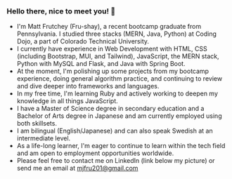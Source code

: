 ### Hello there, nice to meet you! 👋
- I'm Matt Frutchey (Fru-shay), a recent bootcamp graduate from Pennsylvania. I studied three stacks (MERN, Java, Python) at Coding Dojo, a part of Colorado Technical University.
- I currently have experience in Web Development with HTML, CSS (including Bootstrap, MUI, and Tailwind), JavaScript, the MERN stack, Python with MySQL and Flask, and Java with Spring Boot.
- At the moment, I'm polishing up some projects from my bootcamp experience, doing general algorithm practice, and continuing to review and dive deeper into frameworks and languages.
- In my free time, I'm learning Ruby and actively working to deepen my knowledge in all things JavaScript.
- I have a Master of Science degree in secondary education and a Bachelor of Arts degree in Japanese and am currently employed using both skillsets.
- I am bilingual (English/Japanese) and can also speak Swedish at an intermediate level.
- As a life-long learner, I'm eager to continue to learn within the tech field and am open to employment opportunities worldwide.
- Please feel free to contact me on LinkedIn (link below my picture) or send me an email at mjfru201@gmail.com
<!--
**mjfru/mjfru** is a ✨ _special_ ✨ repository because its `README.md` (this file) appears on your GitHub profile.

Here are some ideas to get you started:

- 🔭 I’m currently working on ...
- 🌱 I’m currently learning ...
- 👯 I’m looking to collaborate on ...
- 🤔 I’m looking for help with ...
- 💬 Ask me about ...
- 📫 How to reach me: ...
- 😄 Pronouns: ...
- ⚡ Fun fact: ...
-->
